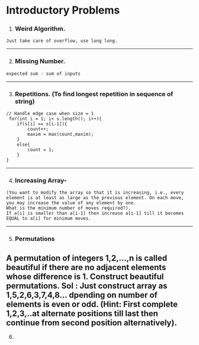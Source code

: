   # Introductory Problems

  1. ### Weird Algorithm.
    Just take care of overflow, use long long.
  ---
  2. ### Missing Number.
    expected sum - sum of inputs
---
  3. ### Repetitions. (To find longest repetition in sequence of string)
    // Handle edge case when size = 1
     for(int i = 1; i< s.length(); i++){
        if(s[i] == s[i-1]){
            count++;
            maxim = max(count,maxim);
        }
        else{
            count = 1;
        }
    }
---
  4. ### Increasing Array-
    (You want to modify the array so that it is increasing, i.e., every element is at least as large as the previous element. On each move, you may increase the value of any element by one. 
    What is the minimum number of moves required?).
    If a[i] is smaller than a[i-1] then increase a[i-1] till it becomes EQUAL to a[i] for minimum moves.

---
  5. ### Permutations
   A permutation of integers 1,2,...,n is called beautiful if there are no adjacent elements whose difference is 1. Construct beautiful permutations.
   Sol : Just construct array as 1,5,2,6,3,7,4,8... dpending on number of elements is even or odd. (Hint: First complete 1,2,3,..at alternate positions till last
   then continue from second position alternatively).
---
  6. 


